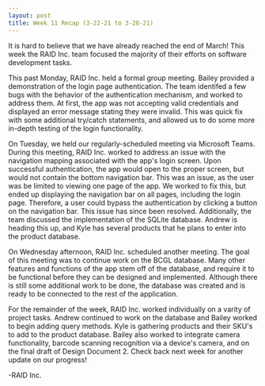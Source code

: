 ```yaml
---
layout: post
title: Week 11 Recap (3-22-21 to 3-28-21)
---
```


It is hard to believe that we have already reached the end of March! This week the RAID Inc. team focused the majority of their efforts on software development tasks.  

This past Monday, RAID Inc. held a formal group meeting. Bailey provided a demonstration of the login page authentication. The team identifed a few bugs with the behavior of the authentication mechanism, and worked to address them. At first, the app was not accepting valid credentials and displayed an error message stating they were invalid. This was quick fix with some additional try/catch statements, and allowed us to do some more in-depth testing of the login functionality.  

On Tuesday, we held our regularly-scheduled meeting via Microsoft Teams. During this meeting, RAID Inc. worked to address an issue with the navigation mapping associated with the app's login screen. Upon successful authentication, the app would open to the proper screen, but would not contain the bottom navigation bar. This was an issue, as the user was be limited to viewing one page of the app. We worked to fix this, but ended up displaying the navigation bar on all pages, including the login page. Therefore, a user could bypass the authentication by clicking a button on the navigation bar. This issue has since been resolved. Additionally, the team discussed the implementation of the SQLite database. Andrew is heading this up, and Kyle has several products that he plans to enter into the product database.

On Wednesday afternoon, RAID Inc. scheduled another meeting. The goal of this meeting was to continue work on the BCGL database. Many other features and functions of the app stem off of the database, and require it to be functional before they can be designed and implemented. Although there is still some additional work to be done, the database was created and is ready to be connected to the rest of the application.

For the remainder of the week, RAID Inc. worked individually on a varity of project tasks. Andrew continued to work on the database and Bailey worked to begin adding query methods. Kyle is gathering products and their SKU's to add to the product database. Bailey also worked to integrate camera functionality, barcode scanning recognition via a device's camera, and on the final draft of Design Document 2. Check back next week for another update on our progress!

-RAID Inc.

